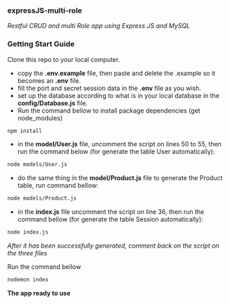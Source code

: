 ### expressJS-multi-role
*Restful CRUD and multi Role app using Express JS and MySQL*

### Getting Start Guide
Clone this repo to your local computer.

- copy the **.env.example** file, then paste and delete the .example so it becomes an **.env** file.
- fill the port and secret session data in the **.env** file as you wish.
- set up the database according to what is in your local database in the **config/Database.js** file.
- Run the command bellow to install package dependencies (get node_modules)
```sh
npm install
```
- in the **model/User.js** file, uncomment the script on lines 50 to 55, then run the command below (for generate the table User automatically):
```sh
node models/User.js
```
- do the same thing in the **model/Product.js** file to generate the Product table, run command bellow:
```sh
node models/Product.js
```
- in the **index.js** file uncomment the script on line 36, then run the command bellow (for generate the table Session automatically):
```sh
node index.js
```
*After it has been successfully generated, comment back on the script on the three files*

Run the command bellow
```sh
nodemon index
```
**The app ready to use**
